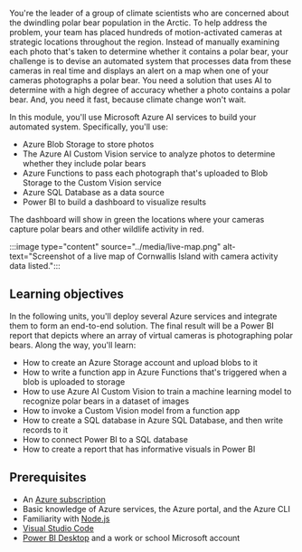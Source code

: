 You're the leader of a group of climate scientists who are concerned about the dwindling polar bear population in the Arctic. To help address the problem, your team has placed hundreds of motion-activated cameras at strategic locations throughout the region. Instead of manually examining each photo that's taken to determine whether it contains a polar bear, your challenge is to devise an automated system that processes data from these cameras in real time and displays an alert on a map when one of your cameras photographs a polar bear. You need a solution that uses AI to determine with a high degree of accuracy whether a photo contains a polar bear. And, you need it fast, because climate change won't wait.

In this module, you'll use Microsoft Azure AI services to build your automated system. Specifically, you'll use:

- Azure Blob Storage to store photos
- The Azure AI Custom Vision service to analyze photos to determine whether they include polar bears
- Azure Functions to pass each photograph that's uploaded to Blob Storage to the Custom Vision service
- Azure SQL Database as a data source
- Power BI to build a dashboard to visualize results

The dashboard will show in green the locations where your cameras capture polar bears and other wildlife activity in red.

:::image type="content" source="../media/live-map.png" alt-text="Screenshot of a live map of Cornwallis Island with camera activity data listed.":::

## Learning objectives

In the following units, you'll deploy several Azure services and integrate them to form an end-to-end solution. The final result will be a Power BI report that depicts where an array of virtual cameras is photographing polar bears. Along the way, you'll learn:

- How to create an Azure Storage account and upload blobs to it
- How to write a function app in Azure Functions that's triggered when a blob is uploaded to storage
- How to use Azure AI Custom Vision to train a machine learning model to recognize polar bears in a dataset of images
- How to invoke a Custom Vision model from a function app
- How to create a SQL database in Azure SQL Database, and then write records to it
- How to connect Power BI to a SQL database
- How to create a report that has informative visuals in Power BI

## Prerequisites

- An [Azure subscription](https://azure.microsoft.com/free/students/?azure-portal=true)
- Basic knowledge of Azure services, the Azure portal, and the Azure CLI
- Familiarity with [Node.js](https://nodejs.org/?azure-portal=true)
- [Visual Studio Code](https://code.visualstudio.com/?azure-portal=true)
- [Power BI Desktop](https://powerbi.microsoft.com/desktop/?azure-portal=true) and a work or school Microsoft account
